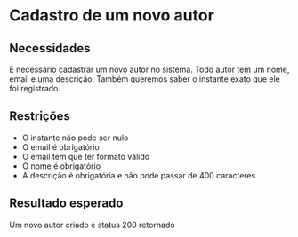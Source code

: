 # Cadastro de um novo autor

## Necessidades
É necessário cadastrar um novo autor no sistema. Todo autor tem um nome, email e uma descrição. Também queremos saber o instante exato que ele foi registrado.


## Restrições
- O instante não pode ser nulo
- O email é obrigatório
- O email tem que ter formato válido
- O nome é obrigatório
- A descrição é obrigatória e não pode passar de 400 caracteres

## Resultado esperado

Um novo autor criado e status 200 retornado
